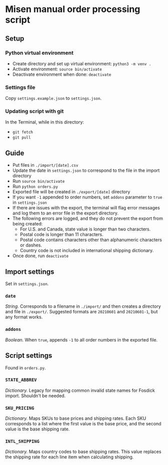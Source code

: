 # Misen manual order processing script

## Setup

### Python virtual environment

- Create directory and set up virtual environment: `python3 -m venv .`
- Activate environment: `source bin/activate`
- Deactivate environment when done: `deactivate`

### Settings file

Copy `settings.example.json` to `settings.json`.

### Updating script with git

In the Terminal, while in this directory:

- `git fetch`
- `git pull`

## Guide

- Put files in `./import/[date].csv`
- Update the date in `settings.json` to correspond to the file in the import directory
- Run `source bin/activate`
- Run `python orders.py`
- Exported file will be created in `./export/[date]` directory
- If you want `-1` appended to order numbers, set `addons` parameter to `true` in `settings.json`
- If there are issues with the export, the terminal will flag error messages and log them to an error file in the export directory.
- The following errors are logged, and they do not prevent the export from being created:
    - For U.S. and Canada, state value is longer than two characters.
    - Postal code is longer than 11 characters.
    - Postal code contains characters other than alphanumeric characters or dashes.
    - Country code is not included in international shipping dictionary.
- Once done, run `deactivate`


## Import settings

Set in `settings.json`.

### `date`

_String._ Corresponds to a filename in `./import/` and then creates a directory and file in `./export/`. Suggested formats are `20210601` and `20210601-1`, but any format works.

### `addons`

_Boolean._ When `true`, appends `-1` to all order numbers in the exported file.

## Script settings

Found in `orders.py`.

### `STATE_ABBREV`

_Dictionary._ Legacy for mapping common invalid state names for Fosdick import. Shouldn't be needed.

### `SKU_PRICING`

_Dictionary._ Maps SKUs to base prices and shipping rates. Each SKU corresponds to a list where the first value is the base price, and the second value is the base shipping rate.

### `INTL_SHIPPING`

_Dictionary._ Maps country codes to base shipping rates. This value replaces the shipping rate for each line item when calculating shipping.
